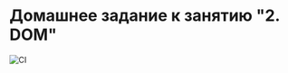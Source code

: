 # Домашнее задание к занятию "2. DOM"


![CI](https://github.com/Olesya1988/ahj-dom/actions/workflows/web.yml/badge.svg)